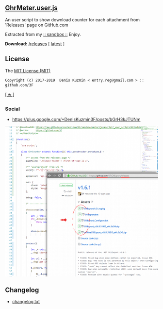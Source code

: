 ## [GhrMeter.user.js](https://github.com/3F/GhrMeter.user.js)

An user script to show download counter for each attachment from 'Releases' page on GitHub.com

Extracted from my [:: sandbox ::](https://github.com/3F/sandbox) Enjoy.

**Download:** [/releases](https://github.com/3F/GhrMeter.user.js/releases) [ [latest](https://github.com/3F/GhrMeter.user.js/releases/latest) ]

## License

The [MIT License (MIT)](https://github.com/3F/GhrMeter.user.js/blob/master/License.txt)

```
Copyright (c) 2017-2019  Denis Kuzmin < entry.reg@gmail.com > :: github.com/3F
```

[[ ☕ ]](https://3F.github.io/Donation/)

### Social

* https://plus.google.com/+DenisKuzmin3F/posts/bGrH3kJTUNm

![](./media/GhrMeter.user.js.png)

## Changelog

* [changelog.txt](./changelog.txt)
